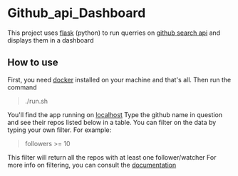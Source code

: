 # Github_api_Dashboard

This project uses [flask](https://flask.palletsprojects.com/en/2.1.x/) (python)  to run querries on [github search api](https://docs.github.com/en/search-github) and displays them in a dashboard

## How to use
First, you need [docker](https://www.docker.com) installed on your machine and that's all.
Then run the command 
> ./run.sh

You'll find the app running on [localhost](http://127.0.0.1)
Type the github name in question and see their repos listed below in a table. You can filter on the data by typing your own filter.
For example:
> followers >= 10

This filter will return all the repos with at least one follower/watcher
For more info on filtering, you can consult the [documentation](https://docs.github.com/en/search-github/searching-on-github/searching-for-repositories)